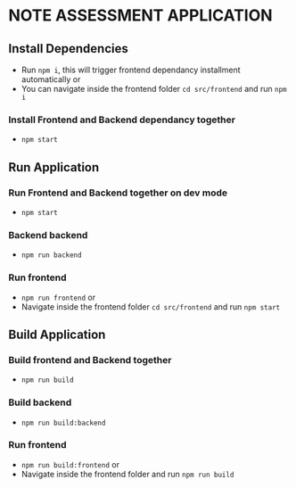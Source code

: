 # NOTE ASSESSMENT APPLICATION

## Install Dependencies
- Run `npm i`, this will trigger frontend dependancy installment automatically or
- You can navigate inside the frontend folder `cd src/frontend` and run `npm i`

### Install Frontend and Backend dependancy together
- `npm start`

## Run Application
### Run Frontend and Backend together on dev mode
- `npm start`
### Backend backend
 - `npm run backend`
### Run frontend
- `npm run frontend` or
- Navigate inside the frontend folder `cd src/frontend` and run `npm start`

## Build Application

### Build frontend and Backend together
- `npm run build`
### Build backend
 - `npm run build:backend`
### Run frontend
- `npm run build:frontend` or
- Navigate inside the frontend folder and run `npm run build`
